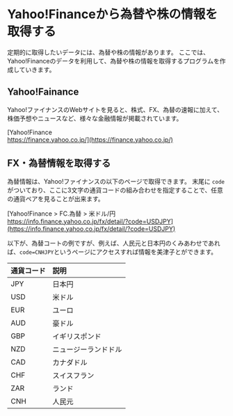 # Yahoo!Financeから為替や株の情報を取得する
定期的に取得したいデータには、為替や株の情報があります。
ここでは、Yahoo!Financeのデータを利用して、為替や株の情報を取得するプログラムを作成していきます。

## Yahoo!Fainance
Yahoo!ファイナンスのWebサイトを見ると、株式、FX、為替の速報に加えて、株価予想やニュースなど、様々な金融情報が掲載されています。

[Yahoo!Finance<br>https://finance.yahoo.co.jp/](https://finance.yahoo.co.jp/)

## FX・為替情報を取得する
為替情報は、Yahoo!ファイナンスの以下のページで取得できます。
末尾に `code` がついており、ここに3文字の通貨コードの組み合わせを指定することで、任意の通貨ペアを見ることが出来ます。

[Yahoo!Finance > FC.為替 > 米ドル/円<br>https://info.finance.yahoo.co.jp/fx/detail/?code=USDJPY](https://info.finance.yahoo.co.jp/fx/detail/?code=USDJPY)

以下が、為替コートの例ですが、例えば、人民元と日本円のくみあわせであれば、`code=CNHJPY`というページにアクセスすれば情報を美津子とができます。

| 通貨コード | 説明                 |
| :--------- | :------------------- |
| JPY        | 日本円               |
| USD        | 米ドル               |
| EUR        | ユーロ               |
| AUD        | 豪ドル               |
| GBP        | イギリスポンド       |
| NZD        | ニュージーランドドル |
| CAD        | カナダドル           |
| CHF        | スイスフラン         |
| ZAR        | ランド               |
| CNH        | 人民元               |


